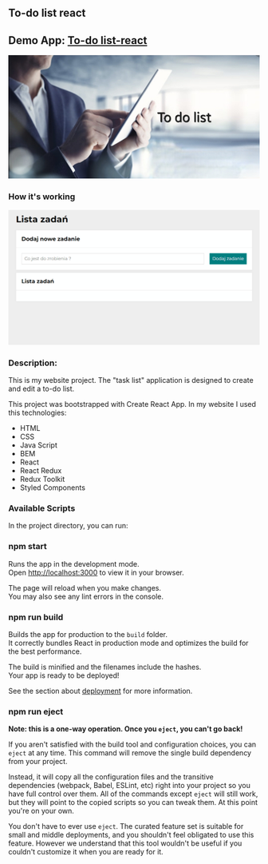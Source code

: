 ## To-do list react

## Demo App:   [To-do list-react](https://albrecht-albi.github.io/To-do_list-react/)

![Shopping list image](https://github.com/Albrecht-Albi/To-do_list-react/blob/main/public/images/to-do_list.png)

### How it's working
![To do list gif](https://github.com/Albrecht-Albi/To-do_list-react/blob/main/public/images/recordingToDoListUpdate.gif)

### Description:
This is my website project.
The "task list" application is designed to create and edit a to-do list.

This project was bootstrapped with Create React App.
In my website I used this technologies:

- HTML
- CSS
- Java Script
- BEM
- React
- React Redux
- Redux Toolkit
- Styled Components

### Available Scripts

In the project directory, you can run:

### npm start

Runs the app in the development mode.\
Open [http://localhost:3000](http://localhost:3000) to view it in your browser.

The page will reload when you make changes.\
You may also see any lint errors in the console.

### npm run build

Builds the app for production to the `build` folder.\
It correctly bundles React in production mode and optimizes the build for the best performance.

The build is minified and the filenames include the hashes.\
Your app is ready to be deployed!

See the section about [deployment](https://facebook.github.io/create-react-app/docs/deployment) for more information.

### npm run eject

**Note: this is a one-way operation. Once you `eject`, you can't go back!**

If you aren't satisfied with the build tool and configuration choices, you can `eject` at any time. This command will remove the single build dependency from your project.

Instead, it will copy all the configuration files and the transitive dependencies (webpack, Babel, ESLint, etc) right into your project so you have full control over them. All of the commands except `eject` will still work, but they will point to the copied scripts so you can tweak them. At this point you're on your own.

You don't have to ever use `eject`. The curated feature set is suitable for small and middle deployments, and you shouldn't feel obligated to use this feature. However we understand that this tool wouldn't be useful if you couldn't customize it when you are ready for it.
